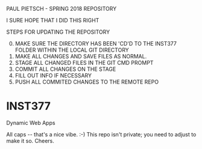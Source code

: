 PAUL PIETSCH - SPRING 2018 REPOSITORY

I SURE HOPE THAT I DID THIS RIGHT

STEPS FOR UPDATING THE REPOSITORY

0. MAKE SURE THE DIRECTORY HAS BEEN 'CD'D TO THE INST377 FOLDER WITHIN THE LOCAL GIT DIRECTORY
1. MAKE ALL CHANGES AND SAVE FILES AS NORMAL.
2. STAGE ALL CHANGED FILES IN THE GIT CMD PROMPT
3. COMMIT ALL CHANGES ON THE STAGE
4. FILL OUT INFO IF NECESSARY
5. PUSH ALL COMMITED CHANGES TO THE REMOTE REPO

# INST377
Dynamic Web Apps

All caps -- that's a nice vibe. :-) This repo isn't private; you need to adjust to make it so. Cheers.
